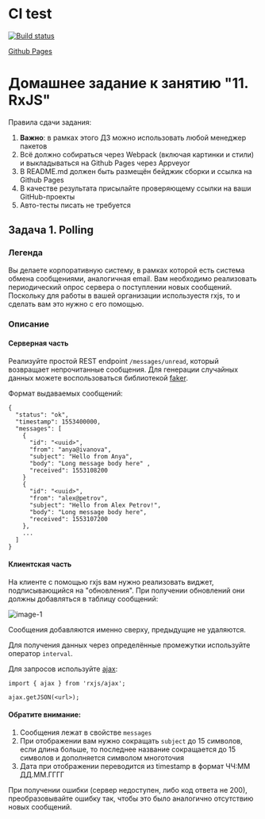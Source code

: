 # CI test
[![Build status](https://ci.appveyor.com/api/projects/status/lhcvrj71ho2ew70o?svg=true)](https://ci.appveyor.com/project/Natasha01013/ahj-hw11-task1-rxjs-polling)

[Github Pages ]()

# Домашнее задание к занятию "11. RxJS"  

Правила сдачи задания:  

1. **Важно**: в рамках этого ДЗ можно использовать любой менеджер пакетов   
2. Всё должно собираться через Webpack (включая картинки и стили) и выкладываться на Github Pages через Appveyor  
3. В README.md должен быть размещён бейджик сборки и ссылка на Github Pages  
4. В качестве результата присылайте проверяющему ссылки на ваши GitHub-проекты  
5. Авто-тесты писать не требуется  



## Задача 1. Polling   
### Легенда   

Вы делаете корпоративную систему, в рамках которой есть система обмена сообщениями, аналогичная email. Вам необходимо реализовать периодический опрос сервера о поступлении новых сообщений. Поскольку для работы в вашей организации используестя rxjs, то и сделать вам это нужно с его помощью.   

### Описание  
#### Серверная часть  
Реализуйте простой REST endpoint `/messages/unread`, который возвращает непрочитанные сообщения. Для генерации случайных данных можете воспользоваться библиотекой [faker](https://www.npmjs.com/package/@faker-js/faker).   

Формат выдаваемых сообщений:  

```
{
  "status": "ok",
  "timestamp": 1553400000,
  "messages": [
    {
      "id": "<uuid>",
      "from": "anya@ivanova",
      "subject": "Hello from Anya",
      "body": "Long message body here" ,
      "received": 1553108200
    }
    {
      "id": "<uuid>",
      "from": "alex@petrov",
      "subject": "Hello from Alex Petrov!",
      "body": "Long message body here",
      "received": 1553107200
    },
    ...
  ]
}
```

#### Клиентская часть  
На клиенте с помощью rxjs вам нужно реализовать виджет, подписывающийся на "обновления". При получении обновлений они должны добавляться в таблицу сообщений:   

![image-1](https://github.com/netology-code/ahj-homeworks/blob/AHJ-50/rxjs/pic/polling.png)  

Сообщения добавляются именно сверху, предыдущие не удаляются.  

Для получения данных через определённые промежутки используйте оператор `interval`.  

Для запросов используйте [ajax](https://rxjs-dev.firebaseapp.com/api/ajax/ajax):  

```
import { ajax } from 'rxjs/ajax';

ajax.getJSON(<url>);
```

#### Обратите внимание:  

1. Сообщения лежат в свойстве `messages`  
2. При отображении вам нужно сокращать `subject` до 15 символов, если длина больше, то последнее название сокращается до 15 символов и дополняется символом многоточия  
3. Дата при отображении переводится из timestamp в формат ЧЧ:ММ ДД.ММ.ГГГГ  

При получении ошибки (сервер недоступен, либо код ответа не 200), преобразовывайте ошибку так, чтобы это было аналогично отсутствию новых сообщений.  